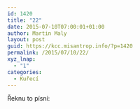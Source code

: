 ```yaml
---
id: 1420
title: "22"
date: 2015-07-10T07:00:01+01:00
author: Martin Maly
layout: post
guid: https://kcc.misantrop.info/?p=1420
permalink: /2015/07/10/22/
xyz_lnap:
  - "1"
categories:
  - Kuřecí
---
```

Řeknu to písní: